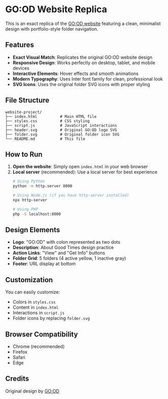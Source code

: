 # GO:OD Website Replica

This is an exact replica of the [GO:OD website](https://go-od.co/) featuring a clean, minimalist design with portfolio-style folder navigation.

## Features

- **Exact Visual Match**: Replicates the original GO:OD website design
- **Responsive Design**: Works perfectly on desktop, tablet, and mobile devices
- **Interactive Elements**: Hover effects and smooth animations
- **Modern Typography**: Uses Inter font family for clean, professional look
- **SVG Icons**: Uses the original folder SVG icons with proper styling

## File Structure

```
website-project/
├── index.html          # Main HTML file
├── styles.css          # CSS styling
├── script.js           # JavaScript interactions
├── header.svg          # Original GO:OD logo SVG
├── folder.svg          # Original folder icon SVG
└── README.md           # This file
```

## How to Run

1. **Open the website**: Simply open `index.html` in your web browser
2. **Local server** (recommended): Use a local server for best experience
   ```bash
   # Using Python
   python -m http.server 8000
   
   # Using Node.js (if you have http-server installed)
   npx http-server
   
   # Using PHP
   php -S localhost:8000
   ```

## Design Elements

- **Logo**: "GO:OD" with colon represented as two dots
- **Description**: About Good Times design practice
- **Action Links**: "View" and "Get Info" buttons
- **Folder Grid**: 5 folders (4 active yellow, 1 inactive gray)
- **Footer**: URL display at bottom

## Customization

You can easily customize:
- Colors in `styles.css`
- Content in `index.html`
- Interactions in `script.js`
- Folder icons by replacing `folder.svg`

## Browser Compatibility

- Chrome (recommended)
- Firefox
- Safari
- Edge

## Credits

Original design by [GO:OD](https://go-od.co/) 